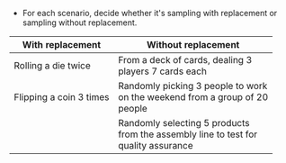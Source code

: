 - For each scenario, decide whether it's sampling with replacement or sampling without replacement.

| With replacement        | Without replacement                                                                      |
| ----------------------- | ---------------------------------------------------------------------------------------- |
| Rolling a die twice     | From a deck of cards, dealing 3<br>players 7 cards each                                  |
| Flipping a coin 3 times | Randomly picking 3 people to work<br>on the weekend from a group of 20<br>people         |
|                         | Randomly selecting 5 products<br>from the assembly line to test for<br>quality assurance |
